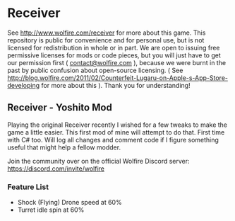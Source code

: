 Receiver
=====
See http://www.wolfire.com/receiver for more about this game. This repository is public for convenience and for personal use, but is not licensed for redistribution in whole or in part. We are open to issuing free permissive licenses for mods or code pieces, but you will just have to get our permission first ( contact@wolfire.com ), because we were burnt in the past by public confusion about open-source licensing. ( See http://blog.wolfire.com/2011/02/Counterfeit-Lugaru-on-Apple-s-App-Store-developing for more about this ). Thank you for understanding!

## Receiver - Yoshito Mod

Playing the original Receiver recently I wished for a few tweaks to make the game a little easier. This first mod of mine will attempt to do that. First time with C# too. Will log all changes and comment code if I figure something useful that might help a fellow modder.

Join the community over on the official Wolfire Discord server: https://discord.com/invite/wolfire


### Feature List
- Shock (Flying) Drone speed at 60%
- Turret idle spin at 60%

